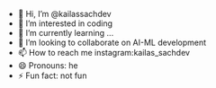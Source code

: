 - 👋 Hi, I’m @kailassachdev
- 👀 I’m interested in coding
- 🌱 I’m currently learning ...
- 💞️ I’m looking to collaborate on AI-ML development
- 📫 How to reach me instagram:kailas_sachdev
- 😄 Pronouns: he
- ⚡ Fun fact: not fun

<!---
kailassachdev/kailassachdev is a ✨ special ✨ repository because its `README.md` (this file) appears on your GitHub profile.
You can click the Preview link to take a look at your changes.
--->
